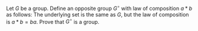 Let $G$ be a group. Define an opposite group $G^\circ$ with law of composition $a*b$ as follows: The underlying set is the same as $G$, but the law of composition is $a*b=ba$. Prove that $G^\circ$ is a group.